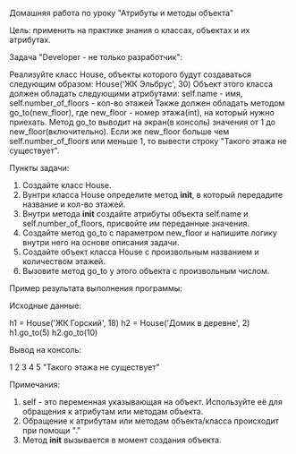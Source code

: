 Домашняя работа по уроку "Атрибуты и методы объекта"

Цель: применить на практике знания о классах, объектах и их атрибутах.

Задача "Developer - не только разработчик":

Реализуйте класс House, объекты которого будут создаваться следующим образом:
House('ЖК Эльбрус', 30)
Объект этого класса должен обладать следующими атрибутами:
self.name - имя, self.number_of_floors - кол-во этажей
Также должен обладать методом go_to(new_floor), где new_floor - номер этажа(int), на который нужно приехать.
Метод go_to выводит на экран(в консоль) значения от 1 до new_floor(включительно).
Если же new_floor больше чем self.number_of_floors или меньше 1, то вывести строку "Такого этажа не существует".

Пункты задачи:

1. Создайте класс House.
2. Вунтри класса House определите метод __init__, в который передадите название и кол-во этажей.
3. Внутри метода __init__ создайте атрибуты объекта self.name и self.number_of_floors, присвойте им переданные значения.
4. Создайте метод go_to с параметром new_floor и напишите логику внутри него на основе описания задачи.
5. Создайте объект класса House с произвольным названием и количеством этажей.
6. Вызовите метод go_to у этого объекта с произвольным числом.

Пример результата выполнения программы:

Исходные данные:

h1 = House('ЖК Горский', 18)
h2 = House('Домик в деревне', 2)
h1.go_to(5)
h2.go_to(10)

Вывод на консоль:

1
2
3
4
5
"Такого этажа не существует"

Примечания:

1. self - это переменная указывающая на объект. Используйте её для обращения к атрибутам или методам объекта.
2. Обращение к атрибутам или методам объекта/класса происходит при помощи "."
3. Метод __init__ вызывается в момент создания объекта.
